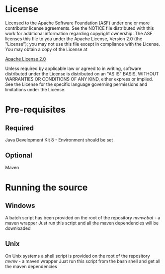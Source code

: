 # License
Licensed to the Apache Software Foundation (ASF) under one
or more contributor license agreements.  See the NOTICE file
distributed with this work for additional information
regarding copyright ownership.  The ASF licenses this file
to you under the Apache License, Version 2.0 (the
"License"); you may not use this file except in compliance
with the License.  You may obtain a copy of the License at

 [Apache License 2.0](http://www.apache.org/licenses/LICENSE-2.0)

Unless required by applicable law or agreed to in writing,
software distributed under the License is distributed on an
"AS IS" BASIS, WITHOUT WARRANTIES OR CONDITIONS OF ANY
KIND, either express or implied.  See the License for the
specific language governing permissions and limitations
under the License.

# Pre-requisites
## Required
Java Development Kit 8 - Environment should be set
## Optional
Maven

# Running the source
## Windows
A batch script has been provided on the root of the repository _mvnw.bat_ - a maven wrapper
Just run this script and all the maven dependencies will be downloaded
## Unix
On Unix systems a shell script is provided on the root of the repository _mvnw_ - a maven wrapper
Juat run this script from the bash shell and get all the maven dependencies
